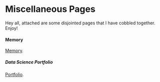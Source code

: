 # Miscellaneous Pages

Hey all, attached are some disjointed pages that I have cobbled together.  Enjoy!

#### Memory
[Memory](./Misc/Memory/Memory.html).

##### Data Science Portfolio
[Portfolio](./).
